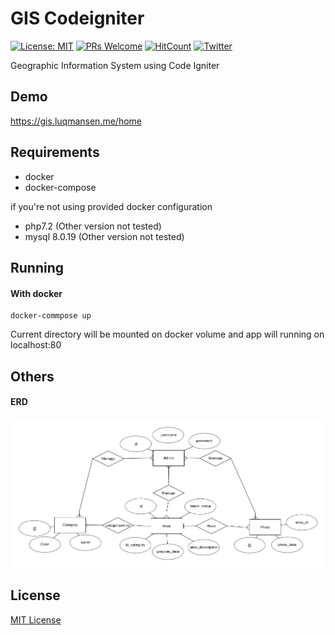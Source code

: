 
# GIS Codeigniter
[![License: MIT](https://img.shields.io/badge/License-MIT-yellow.svg)](https://opensource.org/licenses/MIT)
[![PRs Welcome](https://img.shields.io/badge/PRs-welcome-brightgreen.svg?style=flat-square)](http://makeapullrequest.com)
[![HitCount](http://hits.dwyl.com/luqmansen/gis-codeigniter.svg)](http://hits.dwyl.com/luqmansen/gis-codeigniter)
[![Twitter](https://img.shields.io/twitter/follow/luqmansen_?label=Follow&style=social)](https://twitter.com/luqmansen_)

Geographic Information System using Code Igniter

## Demo 
https://gis.luqmansen.me/home

## Requirements
- docker
- docker-compose

if you're not using provided docker configuration
- php7.2 (Other version not tested)
- mysql 8.0.19 (Other version not tested)

## Running
#### With docker
```
docker-commpose up
```
Current directory will be mounted on docker volume 
and app will running on localhost:80

## Others
#### ERD
![ERD](docs/erd.png)

## License
[MIT License](license.md)
